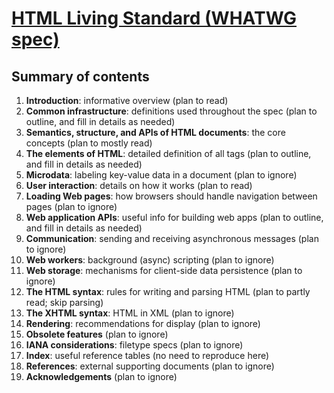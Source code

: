 
# [HTML Living Standard (WHATWG spec)](https://html.spec.whatwg.org/multipage/)

## Summary of contents

1. **Introduction**: informative overview (plan to read)
1. **Common infrastructure**: definitions used throughout the spec (plan
   to outline, and fill in details as needed)
1. **Semantics, structure, and APIs of HTML documents**: the core concepts
   (plan to mostly read)
1. **The elements of HTML**: detailed definition of all tags (plan to
   outline, and fill in details as needed)
1. **Microdata**: labeling key-value data in a document (plan to ignore)
1. **User interaction**: details on how it works (plan to read)
1. **Loading Web pages**: how browsers should handle navigation between
   pages (plan to ignore)
1. **Web application APIs**: useful info for building web apps (plan to
   outline, and fill in details as needed)
1. **Communication**: sending and receiving asynchronous messages (plan to ignore)
1. **Web workers**: background (async) scripting (plan to ignore)
1. **Web storage**: mechanisms for client-side data persistence (plan to ignore)
1. **The HTML syntax**: rules for writing and parsing HTML (plan to partly
   read; skip parsing)
1. **The XHTML syntax**: HTML in XML (plan to ignore)
1. **Rendering**: recommendations for display (plan to ignore)
1. **Obsolete features** (plan to ignore)
1. **IANA considerations**: filetype specs (plan to ignore)
1. **Index**: useful reference tables (no need to reproduce here)
1. **References**: external supporting documents (plan to ignore)
1. **Acknowledgements** (plan to ignore)
